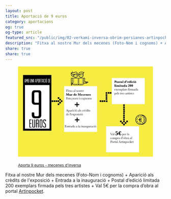 ```yaml
---
layout: post
title: Aportació de 9 euros
category: aportacions
og: true
og-type: article
featured_src: "/public/img/02-verkami-inversa-obrim-persianes-artinpocket-9euros.jpg"
description: "Fitxa al nostre Mur dels mecenes (Foto-Nom i cognoms) + Aparició als crèdits de l'exposició + Entrada a la inauguració + Postal d’edició limitada 200 exemplars firmada pels tres artistes + Val 5€ per la compra d’obra al portal Artinpocket."
share: true
share: true
---
```


<figure class="text-center">
	<img src="/public/img/02-verkami-inversa-obrim-persianes-artinpocket-9euros.jpg" alt="Aportació de 9 euros - mecenes d'inversa" title="Aportació de 9 euros - mecenes d'inversa">
	<figcaption>
		<p><small><i class="fa fa-credit-card"></i> <a href="http://www.verkami.com/projects/11057-inversa-obrim-persianes/contribute/select/72344/login" title="Aporta 9 euros - mecenes d'inversa">Aporta 9 euros - mecenes d'inversa</a></small></p>
	</figcaption>
</figure>

<!--more-->

Fitxa al nostre Mur dels mecenes (Foto-Nom i cognoms) + Aparició als crèdits de l'exposició + Entrada a la inauguració + Postal d’edició limitada 200 exemplars firmada pels tres artistes + Val 5€ per la compra d’obra al portal [Artinpocket](http://www.artinpocket.cat/).